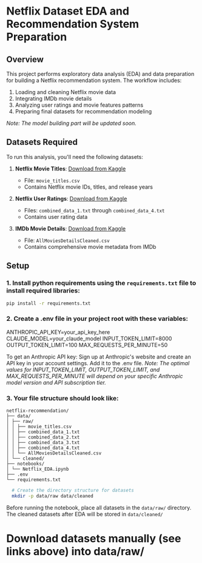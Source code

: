 # Netflix Dataset EDA and Recommendation System Preparation

## Overview
This project performs exploratory data analysis (EDA) and data preparation for building a Netflix recommendation system. The workflow includes:
1. Loading and cleaning Netflix movie data
2. Integrating IMDb movie details
3. Analyzing user ratings and movie features patterns
4. Preparing final datasets for recommendation modeling

*Note: The model building part will be updated soon.*

## Datasets Required
To run this analysis, you'll need the following datasets:

1. **Netflix Movie Titles**: [Download from Kaggle](https://www.kaggle.com/datasets/netflix-inc/netflix-prize-data)
   - File: `movie_titles.csv`
   - Contains Netflix movie IDs, titles, and release years

2. **Netflix User Ratings**: [Download from Kaggle](https://www.kaggle.com/datasets/netflix-inc/netflix-prize-data)
   - Files: `combined_data_1.txt` through `combined_data_4.txt`
   - Contains user rating data

3. **IMDb Movie Details**: [Download from Kaggle](https://www.kaggle.com/datasets/stephanerappeneau/350-000-movies-from-themoviedborg)
   - File: `AllMoviesDetailsCleaned.csv`
   - Contains comprehensive movie metadata from IMDb

## Setup

### 1. Install python requirements using the `requirements.txt` file to install required libraries:

```bash
pip install -r requirements.txt
```

### 2. Create a .env file in your project root with these variables: 

ANTHROPIC_API_KEY=your_api_key_here
CLAUDE_MODEL=your_claude_model
INPUT_TOKEN_LIMIT=8000 
OUTPUT_TOKEN_LIMIT=100
MAX_REQUESTS_PER_MINUTE=50

To get an Anthropic API key:
Sign up at Anthropic's website and create an API key in your account settings.
Add it to the .env file.
*Note: The optimal values for INPUT_TOKEN_LIMIT, OUTPUT_TOKEN_LIMIT, and MAX_REQUESTS_PER_MINUTE will depend on your specific Anthropic model version and API subscription tier.*

### 3. Your file structure should look like:
```
netflix-recommendation/
├── data/
│ ├── raw/
│ │ ├── movie_titles.csv
│ │ ├── combined_data_1.txt
│ │ ├── combined_data_2.txt
│ │ ├── combined_data_3.txt
│ │ ├── combined_data_4.txt
│ │ └── AllMoviesDetailsCleaned.csv
│ └── cleaned/
├── notebooks/
│ └── Netflix_EDA.ipynb
├── .env
└── requirements.txt
```

 ```bash
   # Create the directory structure for datasets
   mkdir -p data/raw data/cleaned
```
Before running the notebook, place all datasets in the `data/raw/` directory. The cleaned datasets after EDA will be stored in `data/cleaned/`
   
   # Download datasets manually (see links above) into data/raw/

